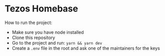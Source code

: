 # Tezos Homebase

How to run the project:

- Make sure you have node installed
- Clone this repository
- Go to the project and run: `yarn && yarn dev`
- Create a `.env` file in the root and ask one of the maintainers for the keys
